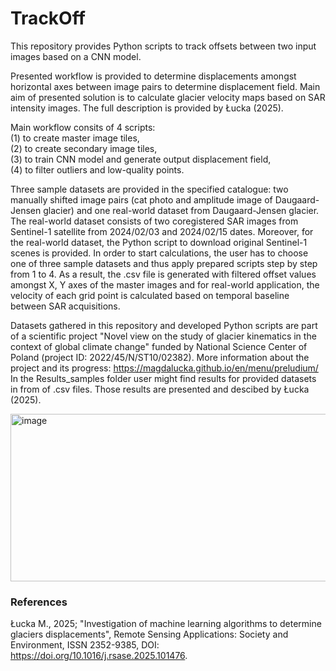 # TrackOff
This repository provides Python scripts to track offsets between two input images based on a CNN model.

Presented workflow is provided to determine displacements amongst horizontal axes between image pairs to determine displacement field. Main aim of presented solution is to calculate glacier velocity maps based on SAR intensity images. The full description is provided by Łucka (2025).

Main workflow consits of 4 scripts:\
(1) to create master image tiles,\
(2) to create secondary image tiles,\
(3) to train CNN model and generate output displacement field,\
(4) to filter outliers and low-quality points.

Three sample datasets are provided in the specified catalogue: two manually shifted image pairs (cat photo and amplitude image of Daugaard-Jensen glacier) and one real-world dataset from Daugaard-Jensen glacier. The real-world dataset consists of two coregistered SAR images from Sentinel-1 satellite from 2024/02/03 and 2024/02/15 dates. Moreover, for the real-world dataset, the Python script to download original Sentinel-1 scenes is provided. In order to start calculations, the user has to choose one of three sample datasets and thus apply prepared scripts step by step from 1 to 4. As a result, the .csv file is generated with filtered offset values amongst X, Y axes of the master images and for real-world application, the velocity of each grid point is calculated based on temporal baseline between SAR acquisitions.

Datasets gathered in this repository and developed Python scripts are part of a scientific project "Novel view on the study of glacier kinematics in the context of global climate change" funded by National Science Center of Poland (project ID: 2022/45/N/ST10/02382). More information about the project and its progress: https://magdalucka.github.io/en/menu/preludium/
In the Results_samples folder user might find results for provided datasets in from of .csv files. Those results are presented and descibed by Łucka (2025).

<img width="3082" height="268" alt="image" src="https://github.com/user-attachments/assets/2f53a1d8-ad18-4c02-b489-2d2be411f448" />

### References
Łucka M., 2025; "Investigation of machine learning algorithms to determine glaciers displacements", Remote Sensing Applications: Society and Environment, ISSN 2352-9385, DOI: https://doi.org/10.1016/j.rsase.2025.101476.
